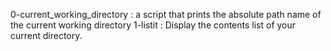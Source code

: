 0-current_working_directory : a script that prints the absolute path name of the current working directory
1-listit : Display the contents list of your current directory.